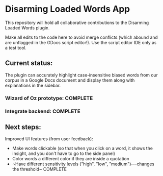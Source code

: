 # Disarming Loaded Words App

This repository will hold all collaborative contributions to the Disarming Loaded Words plugin.

Make all edits to the code here to avoid merge conflicts (which abound and are unflagged in the GDocs script editor!). Use the script editor IDE only as a test tool.

## Current status:

The plugin can accurately highlight case-insensitive biased words from our corpus in a Google Docs document and display them along with explanations in the sidebar.

### Wizard of Oz prototype: COMPLETE

### Integrate backend: COMPLETE

## Next steps:
Improved UI features (from user feedback):
- Make words clickable (so that when you click on a word, it shows the insight, and you don't have to go to the side panel)
- Color words a different color if they are inside a quotation
- ~Have different sensitivity levels ("high", "low", "medium")---changes the threshold~ COMPLETE
